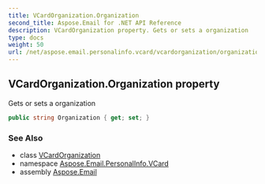 ```yaml
---
title: VCardOrganization.Organization
second_title: Aspose.Email for .NET API Reference
description: VCardOrganization property. Gets or sets a organization
type: docs
weight: 50
url: /net/aspose.email.personalinfo.vcard/vcardorganization/organization/
---
```

## VCardOrganization.Organization property

Gets or sets a organization

```csharp
public string Organization { get; set; }
```

### See Also

* class [VCardOrganization](../)
* namespace [Aspose.Email.PersonalInfo.VCard](../../vcardorganization/)
* assembly [Aspose.Email](../../../)



